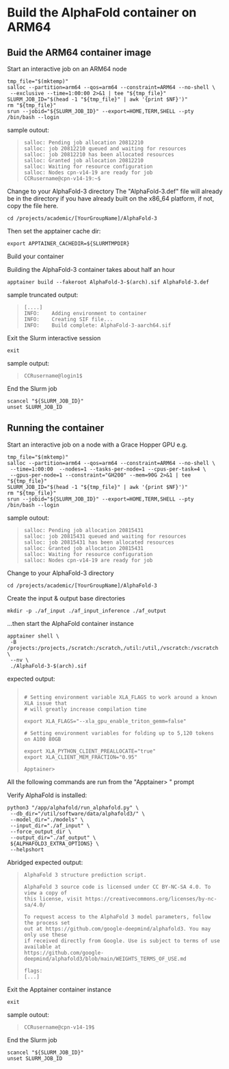 # Build the AlphaFold container on ARM64

## Buid the ARM64 container image

Start an interactive job on an ARM64 node

```
tmp_file="$(mktemp)"
salloc --partition=arm64 --qos=arm64 --constraint=ARM64 --no-shell \
 --exclusive --time=1:00:00 2>&1 | tee "${tmp_file}"
SLURM_JOB_ID="$(head -1 "${tmp_file}" | awk '{print $NF}')"
rm "${tmp_file}"
srun --jobid="${SLURM_JOB_ID}" --export=HOME,TERM,SHELL --pty /bin/bash --login
```

sample outout:

> ```
> salloc: Pending job allocation 20812210
> salloc: job 20812210 queued and waiting for resources
> salloc: job 20812210 has been allocated resources
> salloc: Granted job allocation 20812210
> salloc: Waiting for resource configuration
> salloc: Nodes cpn-v14-19 are ready for job
> CCRusername@cpn-v14-19:~$
> ```

Change to your AlphaFold-3 directory
The "AlphaFold-3.def" file will already be in the directory if you have already built
on the x86_64 platform, if not, copy the file here.

```
cd /projects/academic/[YourGroupName]/AlphaFold-3
```

Then set the apptainer cache dir:

```
export APPTAINER_CACHEDIR=${SLURMTMPDIR}
```

Build your container

Building the AlphaFold-3 container takes about half an hour

```
apptainer build --fakeroot AlphaFold-3-$(arch).sif AlphaFold-3.def
```

sample truncated output:

> ```
> [....]
> INFO:    Adding environment to container
> INFO:    Creating SIF file...
> INFO:    Build complete: AlphaFold-3-aarch64.sif
> ```

Exit the Slurm interactive session

```
exit
```

sample output:

> ```
> CCRusername@login1$ 
> ```

End the Slurm job

```
scancel "${SLURM_JOB_ID}"
unset SLURM_JOB_ID
```

## Running the container

Start an interactive job on a node with a Grace Hopper GPU e.g.

```
tmp_file="$(mktemp)"
salloc --partition=arm64 --qos=arm64 --constraint=ARM64 --no-shell \
 --time=1:00:00  --nodes=1 --tasks-per-node=1 --cpus-per-task=4 \
 --gpus-per-node=1 --constraint="GH200" --mem=90G 2>&1 | tee "${tmp_file}"
SLURM_JOB_ID="$(head -1 "${tmp_file}" | awk '{print $NF}')"
rm "${tmp_file}"
srun --jobid="${SLURM_JOB_ID}" --export=HOME,TERM,SHELL --pty /bin/bash --login
```

sample outout:

> ```
> salloc: Pending job allocation 20815431
> salloc: job 20815431 queued and waiting for resources
> salloc: job 20815431 has been allocated resources
> salloc: Granted job allocation 20815431
> salloc: Waiting for resource configuration
> salloc: Nodes cpn-v14-19 are ready for job
> ```

Change to your AlphaFold-3 directory

```
cd /projects/academic/[YourGroupName]/AlphaFold-3
```

Create the input & output base directories

```
mkdir -p ./af_input ./af_input_inference ./af_output
```

...then start the AlphaFold container instance

```
apptainer shell \
 -B /projects:/projects,/scratch:/scratch,/util:/util,/vscratch:/vscratch \
 --nv \
 ./AlphaFold-3-$(arch).sif
```

expected output:

> ```
> 
> # Setting environment variable XLA_FLAGS to work around a known XLA issue that
> # will greatly increase compilation time
> 
> export XLA_FLAGS="--xla_gpu_enable_triton_gemm=false"
> 
> # Setting environment variables for folding up to 5,120 tokens on A100 80GB
> 
> export XLA_PYTHON_CLIENT_PREALLOCATE="true"
> export XLA_CLIENT_MEM_FRACTION="0.95"
> 
> Apptainer> 
> ```

All the following commands are run from the "Apptainer> " prompt

Verify AlphaFold is installed:

```
python3 "/app/alphafold/run_alphafold.py" \
 --db_dir="/util/software/data/alphafold3/" \
 --model_dir="./models" \
 --input_dir="./af_input" \
 --force_output_dir \
 --output_dir="./af_output" \
 ${ALPHAFOLD3_EXTRA_OPTIONS} \
 --helpshort
```

Abridged expected output:

> ```
> AlphaFold 3 structure prediction script.
> 
> AlphaFold 3 source code is licensed under CC BY-NC-SA 4.0. To view a copy of
> this license, visit https://creativecommons.org/licenses/by-nc-sa/4.0/
> 
> To request access to the AlphaFold 3 model parameters, follow the process set
> out at https://github.com/google-deepmind/alphafold3. You may only use these
> if received directly from Google. Use is subject to terms of use available at
> https://github.com/google-deepmind/alphafold3/blob/main/WEIGHTS_TERMS_OF_USE.md
> 
> flags:
> [...]
> ```

Exit the Apptainer container instance

```
exit
```

sample outout:

> ```
> CCRusername@cpn-v14-19$ 
> ```

End the Slurm job

```
scancel "${SLURM_JOB_ID}"
unset SLURM_JOB_ID
```

